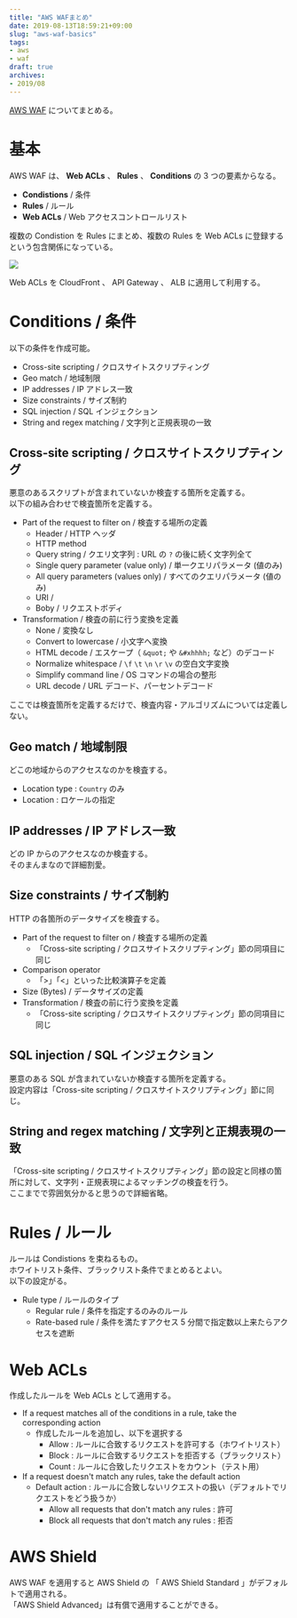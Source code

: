 ```yaml
---
title: "AWS WAFまとめ"
date: 2019-08-13T18:59:21+09:00
slug: "aws-waf-basics"
tags:
- aws
- waf
draft: true
archives:
- 2019/08
---
```


[AWS WAF](https://docs.aws.amazon.com/ja_jp/waf/latest/developerguide/waf-chapter.html) についてまとめる。

<!--more-->

# 基本

AWS WAF は、 **Web ACLs** 、 **Rules** 、 **Conditions** の 3 つの要素からなる。

- **Condistions** / 条件
- **Rules** / ルール
- **Web ACLs** / Web アクセスコントロールリスト

複数の Condistion を Rules にまとめ、複数の Rules を Web ACLs に登録するという包含関係になっている。

<img src="https://www.shadan-kun.com/blog/wp2/wp-content/uploads/2017/11/AWS-WAF1.png" />


Web ACLs を CloudFront 、 API Gateway 、 ALB に適用して利用する。

# Conditions / 条件

以下の条件を作成可能。

- Cross-site scripting / クロスサイトスクリプティング
- Geo match / 地域制限
- IP addresses / IP アドレス一致
- Size constraints / サイズ制約
- SQL injection / SQL インジェクション
- String and regex matching / 文字列と正規表現の一致

## Cross-site scripting / クロスサイトスクリプティング

悪意のあるスクリプトが含まれていないか検査する箇所を定義する。  
以下の組み合わせで検査箇所を定義する。

- Part of the request to filter on / 検査する場所の定義
  - Header / HTTP ヘッダ
  - HTTP method
  - Query string / クエリ文字列 : URL の `?` の後に続く文字列全て
  - Single query parameter (value only) / 単一クエリパラメータ (値のみ)
  - All query parameters (values only) / すべてのクエリパラメータ (値のみ)
  - URI /
  - Boby / リクエストボディ
- Transformation / 検査の前に行う変換を定義
  - None / 変換なし
  - Convert to lowercase / 小文字へ変換
  - HTML decode / エスケープ（ `&quot;` や `&#xhhhh;` など）のデコード
  - Normalize whitespace / `\f` `\t` `\n` `\r` `\v` の空白文字変換
  - Simplify command line / OS コマンドの場合の整形
  - URL decode / URL デコード、パーセントデコード

ここでは検査箇所を定義するだけで、検査内容・アルゴリズムについては定義しない。

## Geo match / 地域制限

どこの地域からのアクセスなのかを検査する。

- Location type : `Country` のみ
- Location : ロケールの指定

## IP addresses / IP アドレス一致

どの IP からのアクセスなのか検査する。  
そのまんまなので詳細割愛。

## Size constraints / サイズ制約

HTTP の各箇所のデータサイズを検査する。

- Part of the request to filter on / 検査する場所の定義
  - 「Cross-site scripting / クロスサイトスクリプティング」節の同項目に同じ
- Comparison operator
  - 「>」「<」といった比較演算子を定義
- Size (Bytes) / データサイズの定義
- Transformation / 検査の前に行う変換を定義
  - 「Cross-site scripting / クロスサイトスクリプティング」節の同項目に同じ

## SQL injection / SQL インジェクション

悪意のある SQL が含まれていないか検査する箇所を定義する。  
設定内容は「Cross-site scripting / クロスサイトスクリプティング」節に同じ。

## String and regex matching / 文字列と正規表現の一致

「Cross-site scripting / クロスサイトスクリプティング」節の設定と同様の箇所に対して、文字列・正規表現によるマッチングの検査を行う。  
ここまでで雰囲気分かると思うので詳細省略。

# Rules / ルール

ルールは Condistions を束ねるもの。  
ホワイトリスト条件、ブラックリスト条件でまとめるとよい。  
以下の設定がる。

- Rule type / ルールのタイプ
  - Regular rule / 条件を指定するのみのルール
  - Rate-based rule / 条件を満たすアクセス 5 分間で指定数以上来たらアクセスを遮断

# Web ACLs

作成したルールを Web ACLs として適用する。

- If a request matches all of the conditions in a rule, take the corresponding action
  - 作成したルールを追加し、以下を選択する
    - Allow : ルールに合致するリクエストを許可する（ホワイトリスト）
    - Block : ルールに合致するリクエストを拒否する（ブラックリスト）
    - Count : ルールに合致したリクエストをカウント（テスト用）
- If a request doesn't match any rules, take the default action
  - Default action : ルールに合致しないリクエストの扱い（デフォルトでリクエストをどう扱うか）
    - Allow all requests that don't match any rules : 許可
    - Block all requests that don't match any rules : 拒否

# AWS Shield

AWS WAF を適用すると AWS Shield の 「 AWS Shield Standard 」がデフォルトで適用される。  
「AWS Shield Advanced」は有償で適用することができる。